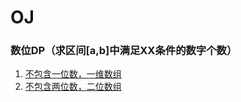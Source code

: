 # OJ

### 数位DP（求区间[a,b]中满足XX条件的数字个数）

1. [不包含一位数，一维数组](src/DigitDp/simple1D.c)
2. [不包含两位数，二位数组](src/DigitDp/continuousNum2D.cpp)

